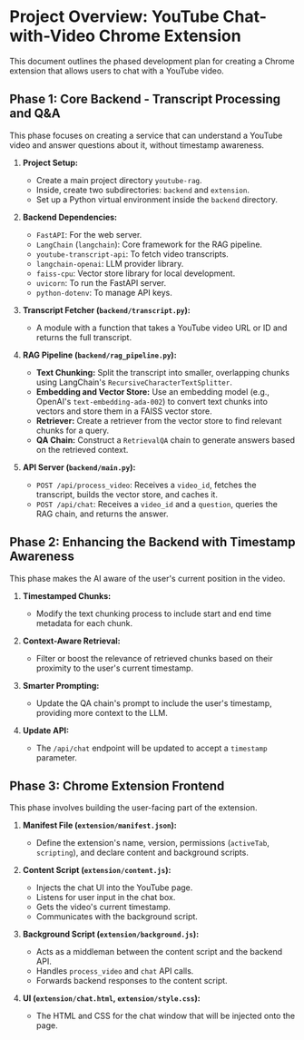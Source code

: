 # Project Overview: YouTube Chat-with-Video Chrome Extension

This document outlines the phased development plan for creating a Chrome extension that allows users to chat with a YouTube video.

## Phase 1: Core Backend - Transcript Processing and Q&A

This phase focuses on creating a service that can understand a YouTube video and answer questions about it, without timestamp awareness.

1.  **Project Setup:**
    *   Create a main project directory `youtube-rag`.
    *   Inside, create two subdirectories: `backend` and `extension`.
    *   Set up a Python virtual environment inside the `backend` directory.

2.  **Backend Dependencies:**
    *   `FastAPI`: For the web server.
    *   `LangChain` (`langchain`): Core framework for the RAG pipeline.
    *   `youtube-transcript-api`: To fetch video transcripts.
    *   `langchain-openai`: LLM provider library.
    *   `faiss-cpu`: Vector store library for local development.
    *   `uvicorn`: To run the FastAPI server.
    *   `python-dotenv`: To manage API keys.

3.  **Transcript Fetcher (`backend/transcript.py`):**
    *   A module with a function that takes a YouTube video URL or ID and returns the full transcript.

4.  **RAG Pipeline (`backend/rag_pipeline.py`):**
    *   **Text Chunking:** Split the transcript into smaller, overlapping chunks using LangChain's `RecursiveCharacterTextSplitter`.
    *   **Embedding and Vector Store:** Use an embedding model (e.g., OpenAI's `text-embedding-ada-002`) to convert text chunks into vectors and store them in a FAISS vector store.
    *   **Retriever:** Create a retriever from the vector store to find relevant chunks for a query.
    *   **QA Chain:** Construct a `RetrievalQA` chain to generate answers based on the retrieved context.

5.  **API Server (`backend/main.py`):**
    *   `POST /api/process_video`: Receives a `video_id`, fetches the transcript, builds the vector store, and caches it.
    *   `POST /api/chat`: Receives a `video_id` and a `question`, queries the RAG chain, and returns the answer.

## Phase 2: Enhancing the Backend with Timestamp Awareness

This phase makes the AI aware of the user's current position in the video.

1.  **Timestamped Chunks:**
    *   Modify the text chunking process to include start and end time metadata for each chunk.

2.  **Context-Aware Retrieval:**
    *   Filter or boost the relevance of retrieved chunks based on their proximity to the user's current timestamp.

3.  **Smarter Prompting:**
    *   Update the QA chain's prompt to include the user's timestamp, providing more context to the LLM.

4.  **Update API:**
    *   The `/api/chat` endpoint will be updated to accept a `timestamp` parameter.

## Phase 3: Chrome Extension Frontend

This phase involves building the user-facing part of the extension.

1.  **Manifest File (`extension/manifest.json`):**
    *   Define the extension's name, version, permissions (`activeTab`, `scripting`), and declare content and background scripts.

2.  **Content Script (`extension/content.js`):**
    *   Injects the chat UI into the YouTube page.
    *   Listens for user input in the chat box.
    *   Gets the video's current timestamp.
    *   Communicates with the background script.

3.  **Background Script (`extension/background.js`):**
    *   Acts as a middleman between the content script and the backend API.
    *   Handles `process_video` and `chat` API calls.
    *   Forwards backend responses to the content script.

4.  **UI (`extension/chat.html`, `extension/style.css`):**
    *   The HTML and CSS for the chat window that will be injected onto the page. 